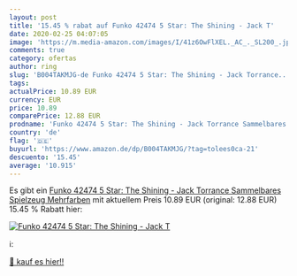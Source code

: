 ```yaml
---
layout: post
title: '15.45 % rabat auf Funko 42474 5 Star: The Shining - Jack T'
date: 2020-02-25 04:07:05
image: 'https://m.media-amazon.com/images/I/41z6OwFlXEL._AC_._SL200_.jpg'
comments: true
category: ofertas
author: ring
slug: 'B004TAKMJG-de Funko 42474 5 Star: The Shining - Jack Torrance...'
tags: 
actualPrice: 10.89 EUR
currency: EUR
price: 10.89
comparePrice: 12.88 EUR
prodname: 'Funko 42474 5 Star: The Shining - Jack Torrance Sammelbares Spielzeug  Mehrfarben'
country: 'de'
flag: '🇩🇪'
buyurl: 'https://www.amazon.de/dp/B004TAKMJG/?tag=tolees0ca-21'
descuento: '15.45'
average: '10.915'
---
```


Es gibt ein [Funko 42474 5 Star: The Shining - Jack Torrance Sammelbares Spielzeug  Mehrfarben](https://www.amazon.de/dp/B004TAKMJG/?tag=tolees0ca-21) mit aktuellem Preis 10.89 EUR (original: 12.88 EUR) 15.45 % Rabatt hier:

[![Funko 42474 5 Star: The Shining - Jack T](https://m.media-amazon.com/images/I/41z6OwFlXEL._AC_._SL200_.jpg)](https://www.amazon.de/dp/B004TAKMJG/?tag=tolees0ca-21)

ℹ️:


[🛒 kauf es hier!!](https://www.amazon.de/dp/B004TAKMJG/?tag=tolees0ca-21)
